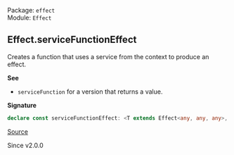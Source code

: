 Package: `effect`<br />
Module: `Effect`<br />

## Effect.serviceFunctionEffect

Creates a function that uses a service from the context to produce an effect.

**See**

- `serviceFunction` for a version that returns a value.

**Signature**

```ts
declare const serviceFunctionEffect: <T extends Effect<any, any, any>, Args extends Array<any>, A, E, R>(getService: T, f: (_: Effect.Success<T>) => (...args: Args) => Effect<A, E, R>) => (...args: Args) => Effect<A, E | Effect.Error<T>, R | Effect.Context<T>>
```

[Source](https://github.com/Effect-TS/effect/tree/main/packages/effect/src/Effect.ts#L7524)

Since v2.0.0